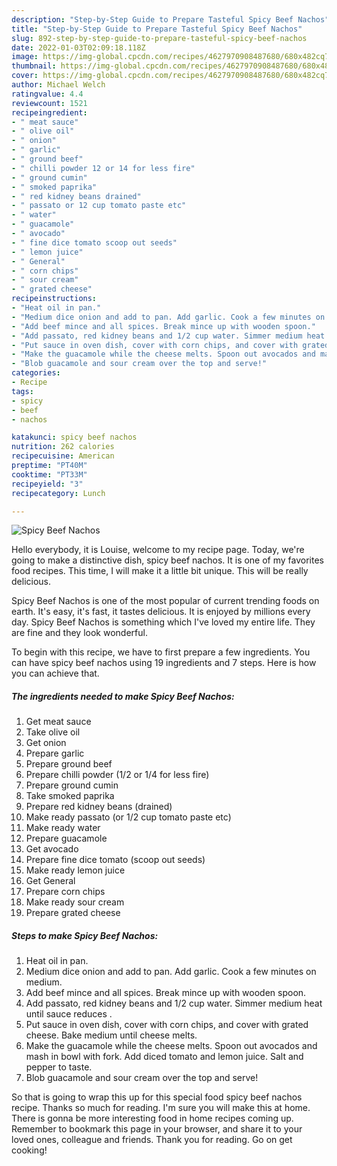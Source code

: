```yaml
---
description: "Step-by-Step Guide to Prepare Tasteful Spicy Beef Nachos"
title: "Step-by-Step Guide to Prepare Tasteful Spicy Beef Nachos"
slug: 892-step-by-step-guide-to-prepare-tasteful-spicy-beef-nachos
date: 2022-01-03T02:09:18.118Z
image: https://img-global.cpcdn.com/recipes/4627970908487680/680x482cq70/spicy-beef-nachos-recipe-main-photo.jpg
thumbnail: https://img-global.cpcdn.com/recipes/4627970908487680/680x482cq70/spicy-beef-nachos-recipe-main-photo.jpg
cover: https://img-global.cpcdn.com/recipes/4627970908487680/680x482cq70/spicy-beef-nachos-recipe-main-photo.jpg
author: Michael Welch
ratingvalue: 4.4
reviewcount: 1521
recipeingredient:
- " meat sauce"
- " olive oil"
- " onion"
- " garlic"
- " ground beef"
- " chilli powder 12 or 14 for less fire"
- " ground cumin"
- " smoked paprika"
- " red kidney beans drained"
- " passato or 12 cup tomato paste etc"
- " water"
- " guacamole"
- " avocado"
- " fine dice tomato scoop out seeds"
- " lemon juice"
- " General"
- " corn chips"
- " sour cream"
- " grated cheese"
recipeinstructions:
- "Heat oil in pan."
- "Medium dice onion and add to pan. Add garlic. Cook a few minutes on medium."
- "Add beef mince and all spices. Break mince up with wooden spoon."
- "Add passato, red kidney beans and 1/2 cup water. Simmer medium heat until sauce reduces ."
- "Put sauce in oven dish, cover with corn chips, and cover with grated cheese. Bake medium until cheese melts."
- "Make the guacamole while the cheese melts. Spoon out avocados and mash in bowl with fork. Add diced tomato and lemon juice. Salt and pepper to taste."
- "Blob guacamole and sour cream over the top and serve!"
categories:
- Recipe
tags:
- spicy
- beef
- nachos

katakunci: spicy beef nachos 
nutrition: 262 calories
recipecuisine: American
preptime: "PT40M"
cooktime: "PT33M"
recipeyield: "3"
recipecategory: Lunch

---
```



![Spicy Beef Nachos](https://img-global.cpcdn.com/recipes/4627970908487680/680x482cq70/spicy-beef-nachos-recipe-main-photo.jpg)

Hello everybody, it is Louise, welcome to my recipe page. Today, we're going to make a distinctive dish, spicy beef nachos. It is one of my favorites food recipes. This time, I will make it a little bit unique. This will be really delicious.



Spicy Beef Nachos is one of the most popular of current trending foods on earth. It's easy, it's fast, it tastes delicious. It is enjoyed by millions every day. Spicy Beef Nachos is something which I've loved my entire life. They are fine and they look wonderful.


To begin with this recipe, we have to first prepare a few ingredients. You can have spicy beef nachos using 19 ingredients and 7 steps. Here is how you can achieve that.

<!--inarticleads1-->

##### The ingredients needed to make Spicy Beef Nachos:

1. Get  meat sauce
1. Take  olive oil
1. Get  onion
1. Prepare  garlic
1. Prepare  ground beef
1. Prepare  chilli powder (1/2 or 1/4 for less fire)
1. Prepare  ground cumin
1. Take  smoked paprika
1. Prepare  red kidney beans (drained)
1. Make ready  passato (or 1/2 cup tomato paste etc)
1. Make ready  water
1. Prepare  guacamole
1. Get  avocado
1. Prepare  fine dice tomato (scoop out seeds)
1. Make ready  lemon juice
1. Get  General
1. Prepare  corn chips
1. Make ready  sour cream
1. Prepare  grated cheese




<!--inarticleads2-->

##### Steps to make Spicy Beef Nachos:

1. Heat oil in pan.
1. Medium dice onion and add to pan. Add garlic. Cook a few minutes on medium.
1. Add beef mince and all spices. Break mince up with wooden spoon.
1. Add passato, red kidney beans and 1/2 cup water. Simmer medium heat until sauce reduces .
1. Put sauce in oven dish, cover with corn chips, and cover with grated cheese. Bake medium until cheese melts.
1. Make the guacamole while the cheese melts. Spoon out avocados and mash in bowl with fork. Add diced tomato and lemon juice. Salt and pepper to taste.
1. Blob guacamole and sour cream over the top and serve!




So that is going to wrap this up for this special food spicy beef nachos recipe. Thanks so much for reading. I'm sure you will make this at home. There is gonna be more interesting food in home recipes coming up. Remember to bookmark this page in your browser, and share it to your loved ones, colleague and friends. Thank you for reading. Go on get cooking!
